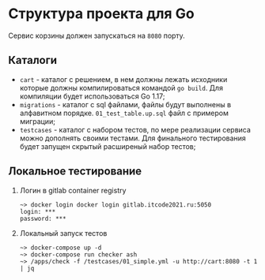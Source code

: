 # Структура проекта для Go

Сервис корзины должен запускаться на `8080` порту.

## Каталоги

- `cart` - каталог с решением, в нем должны лежать исходники которые должны компилироваться командой `go build`. Для компиляции будет использоваться Go 1.17;
- `migrations` - каталог с sql файлами, файлы будут выполнены в алфавитном порядке. `01_test_table.up.sql` файл с примером миграции;
- `testcases` - каталог с набором тестов, по мере реализации сервиса можно дополнять своими тестами. Для финального тестирования будет запущен скрытый расширеный набор тестов;

## Локальное тестирование
1. Логин в gitlab container registry
   ```
   ~> docker login docker login gitlab.itcode2021.ru:5050
   login: ***
   password: ***
   ```
2. Локальный запуск тестов
   ```
   ~> docker-compose up -d
   ~> docker-compose run checker ash
   ~> /apps/check -f /testcases/01_simple.yml -u http://cart:8080 -t 1 | jq
   ```
